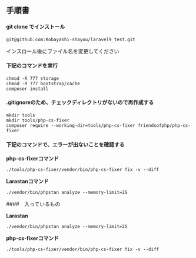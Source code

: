 ## 手順書

#### git clone でインストール

```
git@github.com:Kobayashi-shayou/laravel9_test.git
```
インスロール後にファイル名を変更してください

#### 下記のコマンドを実行

```
chmod -R 777 storage
chmod -R 777 bootstrap/cache
composer install
```

#### .gitignoreのため、チェックディレクトリがないので再作成する

```
mkdir tools
mkdir tools/php-cs-fixer
composer require --working-dir=tools/php-cs-fixer friendsofphp/php-cs-fixer
```

#### 下記のコマンドで、エラーが出ないことを確認する

**php-cs-fixerコマンド**
```
./tools/php-cs-fixer/vendor/bin/php-cs-fixer fix -v --diff
```

**Larastanコマンド**

```
./vendor/bin/phpstan analyze --memory-limit=2G
```


####　入っているもの

**Larastan**

```
./vendor/bin/phpstan analyze --memory-limit=2G
```

**php-cs-fixerコマンド**
```
./tools/php-cs-fixer/vendor/bin/php-cs-fixer fix -v --diff
````


